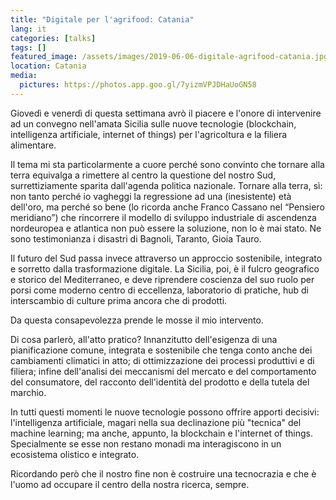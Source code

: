 ```yaml
---
title: "Digitale per l'agrifood: Catania"
lang: it
categories: [talks]
tags: []
featured_image: /assets/images/2019-06-06-digitale-agrifood-catania.jpg
location: Catania
media:
  pictures: https://photos.app.goo.gl/7yizmVPJDHaUoGN58
---
```


Giovedì e venerdì di questa settimana avrò il piacere e l'onore di intervenire ad un convegno nell'amata Sicilia sulle nuove tecnologie (blockchain, intelligenza artificiale, internet of things) per l'agricoltura e la filiera alimentare.

Il tema mi sta particolarmente a cuore perché sono convinto che tornare alla terra equivalga a rimettere al centro la questione del nostro Sud, surrettiziamente sparita dall'agenda politica nazionale. Tornare alla terra, sì: non tanto perché io vagheggi la regressione ad una (inesistente) età dell'oro, ma perché so bene (lo ricorda anche Franco Cassano nel “Pensiero meridiano”) che rincorrere il modello di sviluppo industriale di ascendenza nordeuropea e atlantica non può essere la soluzione, non lo è mai stato. Ne sono testimonianza i disastri di Bagnoli, Taranto, Gioia Tauro.

Il futuro del Sud passa invece attraverso un approccio sostenibile, integrato e sorretto dalla trasformazione digitale. La Sicilia, poi, è il fulcro geografico e storico del Mediterraneo, e deve riprendere coscienza del suo ruolo per porsi come moderno centro di eccellenza, laboratorio di pratiche, hub di interscambio di culture prima ancora che di prodotti.

Da questa consapevolezza prende le mosse il mio intervento.

Di cosa parlerò, all'atto pratico? Innanzitutto dell'esigenza di una pianificazione comune, integrata e sostenibile che tenga conto anche dei cambiamenti climatici in atto; di ottimizzazione dei processi produttivi e di filiera; infine dell'analisi dei meccanismi del mercato e del comportamento del consumatore, del racconto dell'identità del prodotto e della tutela del marchio.

In tutti questi momenti le nuove tecnologie possono offrire apporti decisivi: l'intelligenza artificiale, magari nella sua declinazione più "tecnica" del machine learning; ma anche, appunto, la blockchain e l'internet of things. Specialmente se esse non restano monadi ma interagiscono in un ecosistema olistico e integrato.

Ricordando però che il nostro fine non è costruire una tecnocrazia e che è l'uomo ad occupare il centro della nostra ricerca, sempre.
